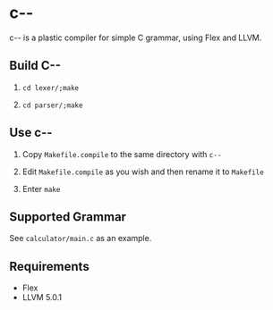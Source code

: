 # c--

c-- is a plastic compiler for simple C grammar, using Flex and LLVM.

## Build C--

1. `cd lexer/;make`

1. `cd parser/;make`

## Use c--

1. Copy `Makefile.compile` to the same directory with `c--`

1. Edit `Makefile.compile` as you wish and then rename it to `Makefile`

1. Enter `make`

## Supported Grammar

See `calculator/main.c` as an example.

## Requirements

* Flex
* LLVM 5.0.1

